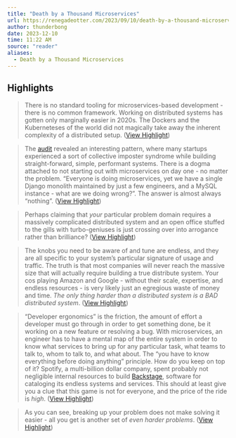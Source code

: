 ```yaml
---
title: "Death by a Thousand Microservices"
url: https://renegadeotter.com/2023/09/10/death-by-a-thousand-microservices.html
author: thunderbong
date: 2023-12-10
time: 11:22 AM
source: "reader"
aliases:
  - Death by a Thousand Microservices
---
```

## Highlights
> There is no standard tooling for microservices-based development - there is no common framework. Working on distributed systems has gotten only marginally easier in 2020s. The Dockers and the Kuberneteses of the world did not magically take away the inherent complexity of a distributed setup. ([View Highlight](https://read.readwise.io/read/01had3h1gv5receg4dgw70g0k7))

> The [audit](https://podcasts.apple.com/mt/podcast/lessons-from-5-years-of-startup-code-audits/id341623264?i=1000567623452) revealed an interesting pattern, where many startups experienced a sort of collective imposter syndrome while building straight-forward, simple, performant systems. There is a dogma attached to not starting out with microservices on day one - no matter the problem. “Everyone is doing microservices, yet we have a single Django monolith maintained by just a few engineers, and a MySQL instance - what are we doing wrong?”. The answer is almost always “nothing”. ([View Highlight](https://read.readwise.io/read/01had3j25maxyw56d5zcwpykha))

> Perhaps claiming that *your* particular problem domain requires a massively complicated distributed system and an open office stuffed to the gills with turbo-geniuses is just crossing over into arrogance rather than brilliance? ([View Highlight](https://read.readwise.io/read/01had3mfyzbefr3phr3fecd0jn))

> The knobs you need to be aware of and tune are endless, and they are all specific to your system’s particular signature of usage and traffic.
> The truth is that most companies will never reach the massive size that will actually require building a true distribute system. Your cos playing Amazon and Google - without their scale, expertise, and endless resources - is very likely just an egregious waste of money and time.
> *The only thing harder than a distributed system is a BAD distributed system*. ([View Highlight](https://read.readwise.io/read/01had3nnt1ker31zzvsgypa4bw))

> “Developer ergonomics” is the friction, the amount of effort a developer must go through in order to get something done, be it working on a new feature or resolving a bug.
> With microservices, an engineer has to have a mental map of the entire system in order to know what services to bring up for any particular task, what teams to talk to, whom to talk to, and what about. The “you have to know everything before doing anything” principle. How do you keep on top of it? Spotify, a multi-billion dollar company, spent probably not negligible internal resources to build [Backstage](https://backstage.spotify.com/), software for cataloging its endless systems and services.
> This should at least give you a clue that this game is not for everyone, and the price of the ride is *high*. ([View Highlight](https://read.readwise.io/read/01had3t3gww1d0axyqs86znxsf))

> As you can see, breaking up your problem does not make solving it easier - all you get is another set of *even harder problems*. ([View Highlight](https://read.readwise.io/read/01had3wdbcg2p78vk80ahykzkq))

